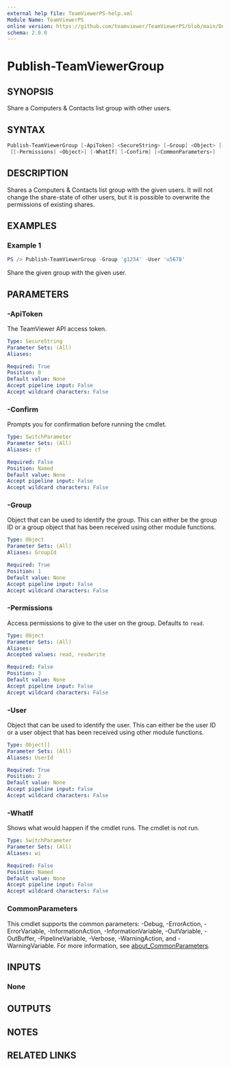 ```yaml
---
external help file: TeamViewerPS-help.xml
Module Name: TeamViewerPS
online version: https://github.com/teamviewer/TeamViewerPS/blob/main/Docs/Help/Publish-TeamViewerGroup.md
schema: 2.0.0
---
```


# Publish-TeamViewerGroup

## SYNOPSIS

Share a Computers & Contacts list group with other users.

## SYNTAX

```powershell
Publish-TeamViewerGroup [-ApiToken] <SecureString> [-Group] <Object> [-User] <Object[]>
 [[-Permissions] <Object>] [-WhatIf] [-Confirm] [<CommonParameters>]
```

## DESCRIPTION

Shares a Computers & Contacts list group with the given users.
It will not change the share-state of other users, but it is possible to
overwrite the permissions of existing shares.

## EXAMPLES

### Example 1

```powershell
PS /> Publish-TeamViewerGroup -Group 'g1234' -User 'u5678' 
```

Share the given group with the given user.

## PARAMETERS

### -ApiToken

The TeamViewer API access token.

```yaml
Type: SecureString
Parameter Sets: (All)
Aliases:

Required: True
Position: 0
Default value: None
Accept pipeline input: False
Accept wildcard characters: False
```

### -Confirm

Prompts you for confirmation before running the cmdlet.

```yaml
Type: SwitchParameter
Parameter Sets: (All)
Aliases: cf

Required: False
Position: Named
Default value: None
Accept pipeline input: False
Accept wildcard characters: False
```

### -Group

Object that can be used to identify the group.
This can either be the group ID or a group object that has been received using
other module functions.

```yaml
Type: Object
Parameter Sets: (All)
Aliases: GroupId

Required: True
Position: 1
Default value: None
Accept pipeline input: False
Accept wildcard characters: False
```

### -Permissions

Access permissions to give to the user on the group. Defaults to `read`.

```yaml
Type: Object
Parameter Sets: (All)
Aliases:
Accepted values: read, readwrite

Required: False
Position: 3
Default value: None
Accept pipeline input: False
Accept wildcard characters: False
```

### -User

Object that can be used to identify the user.
This can either be the user ID or a user object that has been received using
other module functions.

```yaml
Type: Object[]
Parameter Sets: (All)
Aliases: UserId

Required: True
Position: 2
Default value: None
Accept pipeline input: False
Accept wildcard characters: False
```

### -WhatIf

Shows what would happen if the cmdlet runs.
The cmdlet is not run.

```yaml
Type: SwitchParameter
Parameter Sets: (All)
Aliases: wi

Required: False
Position: Named
Default value: None
Accept pipeline input: False
Accept wildcard characters: False
```

### CommonParameters

This cmdlet supports the common parameters: -Debug, -ErrorAction, -ErrorVariable, -InformationAction, -InformationVariable, -OutVariable, -OutBuffer, -PipelineVariable, -Verbose, -WarningAction, and -WarningVariable. For more information, see [about_CommonParameters](http://go.microsoft.com/fwlink/?LinkID=113216).

## INPUTS

### None

## OUTPUTS

## NOTES

## RELATED LINKS
